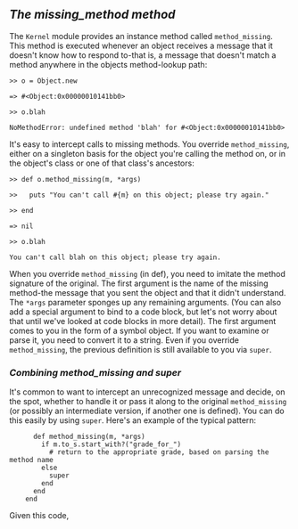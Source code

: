 ## *The missing_method method* ##
The `Kernel` module provides an instance method called `method_missing`. This method is executed whenever an object receives a message that it doesn't know how to respond to-that is, a message that doesn't match a method anywhere in the objects method-lookup path:

`>> o = Object.new`

`=> #<Object:0x00000010141bb0>`

`>> o.blah`

`NoMethodError: undefined method 'blah' for #<Object:0x00000010141bb0>`

It's easy to intercept calls to missing methods. You override `method_missing`, either on a singleton basis for the object you're calling the method on, or in the object's class or one of that class's ancestors:

`>> def o.method_missing(m, *args)`

`>>   puts "You can't call #{m} on this object; please try again."`

`>> end`

`=> nil`

`>> o.blah`

`You can't call blah on this object; please try again.`

When you override `method_missing` (in def), you need to imitate the method signature of the original. The first argument is the name of the missing method-the message that you sent the object and that it didn't understand. The `*args` parameter sponges up any remaining arguments. (You can also add a special argument to bind to a code block, but let's not worry about that until we've looked at code blocks in more detail). The first argument comes to you in the form of a symbol object. If you want to examine or parse it, you need to convert it to a string.
  Even if you override `method_missing`, the previous definition is still available to you via `super`.


### *Combining method_missing and super* ###
It's common to want to intercept an unrecognized message and decide, on the spot, whether to handle it or pass it along to the original `method_missing` (or possibly an intermediate version, if another one is defined). You can do this easily by using `super`.
Here's an example of the typical pattern:

``` class Student
      def method_missing(m, *args)
        if m.to_s.start_with?("grade_for_")
          # return to the appropriate grade, based on parsing the method name
        else
          super
        end
      end
    end
```
Given this code, 
